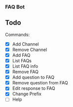 ### FAQ Bot


## Todo

Commands: 

- [X] Add Channel
- [X] Remove Channel
- [X] Add FAQ
- [X] List FAQs
- [X] List FAQ info
- [X] Remove FAQ
- [X] Add question to FAQ
- [X] Remove question from FAQ
- [X] Edit response to FAQ
- [X] Change Prefix
- [ ] Help